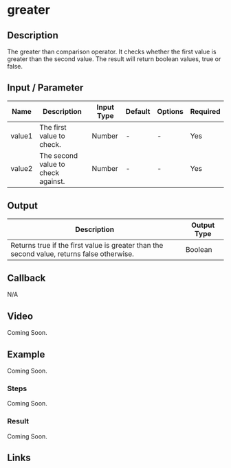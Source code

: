# greater

## Description

The greater than comparison operator. It checks whether the first value is greater than the second value. The result will return boolean values, true or false.

## Input / Parameter

| Name | Description | Input Type | Default | Options | Required |
| ------ | ------ | ------ | ------ | ------ | ------ |
| value1 | The first value to check. | Number | - | - | Yes |
| value2 | The second value to check against. | Number | - | - | Yes |

## Output

| Description | Output Type |
| ------ | ------ |
| Returns true if the first value is greater than the second value, returns false otherwise. | Boolean |

## Callback

N/A

## Video

Coming Soon.

<!-- Format: [![Video]({image-path}?raw=true)]({url-link}) -->

## Example

Coming Soon.

<!-- Share a scenario, like a user requirements. -->

### Steps

Coming Soon.

<!-- Show the steps and share some screenshots.

1. .....

Format: ![]({image-path}?raw=true) -->

### Result

Coming Soon.

<!-- Explain the output.

Format: ![]({image-path}?raw=true) -->

## Links